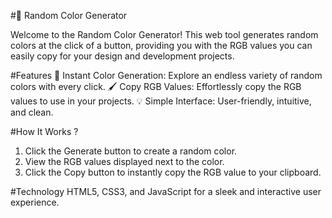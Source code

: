 #🎨 Random Color Generator

Welcome to the Random Color Generator! This web tool generates random colors at the click of a button, providing you with the RGB values you can easily copy for your design and development projects.

#Features
🌈 Instant Color Generation: Explore an endless variety of random colors with every click.
🖌️ Copy RGB Values: Effortlessly copy the RGB values to use in your projects.
💡 Simple Interface: User-friendly, intuitive, and clean.

#How It Works ?
1. Click the Generate button to create a random color.
2. View the RGB values displayed next to the color.
3. Click the Copy button to instantly copy the RGB value to your clipboard.

#Technology
HTML5, CSS3, and JavaScript for a sleek and interactive user experience.
